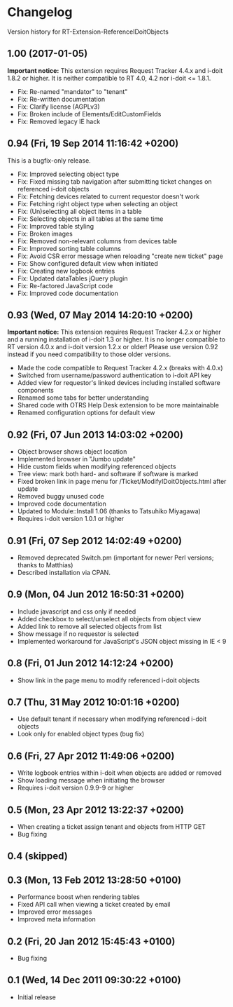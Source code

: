 #   Changelog

Version history for RT-Extension-ReferenceIDoitObjects


##  1.00 (2017-01-05)

**Important notice:** This extension requires Request Tracker 4.4.x and i-doit 1.8.2 or higher. It is neither compatible to RT 4.0, 4.2 nor i-doit <= 1.8.1.

*   Fix: Re-named "mandator" to "tenant"
*   Fix: Re-written documentation
*   Fix: Clarify license (AGPLv3)
*   Fix: Broken include of Elements/EditCustomFields
*   Fix: Removed legacy IE hack


##  0.94 (Fri, 19 Sep 2014 11:16:42 +0200)

This is a bugfix-only release.

*   Fix: Improved selecting object type
*   Fix: Fixed missing tab navigation after submitting ticket changes on referenced i-doit objects
*   Fix: Fetching devices related to current requestor doesn't work
*   Fix: Fetching right object type when selecting an object
*   Fix: (Un)selecting all object items in a table
*   Fix: Selecting objects in all tables at the same time
*   Fix: Improved table styling
*   Fix: Broken images
*   Fix: Removed non-relevant columns from devices table
*   Fix: Improved sorting table columns
*   Fix: Avoid CSR error message when reloading "create new ticket" page
*   Fix: Show configured default view when initiated
*   Fix: Creating new logbook entries
*   Fix: Updated dataTables jQuery plugin
*   Fix: Re-factored JavaScript code
*   Fix: Improved code documentation


##  0.93 (Wed, 07 May 2014 14:20:10 +0200)

**Important notice:** This extension requires Request Tracker 4.2.x or higher and a running installation of i-doit 1.3 or higher. It is no longer compatible to RT version 4.0.x and i-doit version 1.2.x or older! Please use version 0.92 instead if you need compatibility to those older versions.

*   Made the code compatible to Request Tracker 4.2.x (breaks with 4.0.x)
*   Switched from username/password authentication to i-doit API key
*   Added view for requestor's linked devices including installed software components
*   Renamed some tabs for better understanding
*   Shared code with OTRS Help Desk extension to be more maintainable
*   Renamed configuration options for default view


##  0.92 (Fri, 07 Jun 2013 14:03:02 +0200)

*   Object browser shows object location
*   Implemented browser in "Jumbo update"
*   Hide custom fields when modifying referenced objects
*   Tree view: mark both hard- and software if software is marked
*   Fixed broken link in page menu for /Ticket/ModifyIDoitObjects.html after update
*   Removed buggy unused code
*   Improved code documentation
*   Updated to Module::Install 1.06 (thanks to Tatsuhiko Miyagawa)
*   Requires i-doit version 1.0.1 or higher


##  0.91 (Fri, 07 Sep 2012 14:02:49 +0200)

*   Removed deprecated Switch.pm (important for newer Perl versions; thanks to Matthias)
*   Described installation via CPAN.


##  0.9 (Mon, 04 Jun 2012 16:50:31 +0200)

*   Include javascript and css only if needed
*   Added checkbox to select/unselect all objects from object view
*   Added link to remove all selected objects from list
*   Show message if no requestor is selected
*   Implemented workaround for JavaScript's JSON object missing in IE < 9


##  0.8 (Fri, 01 Jun 2012 14:12:24 +0200)

*   Show link in the page menu to modify referenced i-doit objects


##  0.7 (Thu, 31 May 2012 10:01:16 +0200)

*   Use default tenant if necessary when modifying referenced i-doit objects
*   Look only for enabled object types (bug fix)


##  0.6 (Fri, 27 Apr 2012 11:49:06 +0200)

*   Write logbook entries within i-doit when objects are added or removed
*   Show loading message when initiating the browser
*   Requires i-doit version 0.9.9-9 or higher


##  0.5 (Mon, 23 Apr 2012 13:22:37 +0200)

*   When creating a ticket assign tenant and objects from HTTP GET
*   Bug fixing


##  0.4 (skipped)


##  0.3 (Mon, 13 Feb 2012 13:28:50 +0100)

*   Performance boost when rendering tables
*   Fixed API call when viewing a ticket created by email
*   Improved error messages
*   Improved meta information


##  0.2 (Fri, 20 Jan 2012 15:45:43 +0100)

*   Bug fixing


##  0.1 (Wed, 14 Dec 2011 09:30:22 +0100)

*   Initial release

